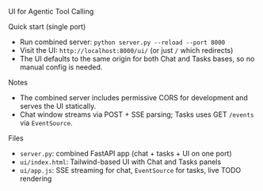 UI for Agentic Tool Calling

Quick start (single port)
- Run combined server: `python server.py --reload --port 8000`
- Visit the UI: `http://localhost:8000/ui/` (or just `/` which redirects)
- The UI defaults to the same origin for both Chat and Tasks bases, so no manual config is needed.

Notes
- The combined server includes permissive CORS for development and serves the UI statically.
- Chat window streams via POST + SSE parsing; Tasks uses GET `/events` via `EventSource`.

Files
- `server.py`: combined FastAPI app (chat + tasks + UI on one port)
- `ui/index.html`: Tailwind-based UI with Chat and Tasks panels
- `ui/app.js`: SSE streaming for chat, `EventSource` for tasks, live TODO rendering
